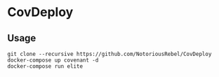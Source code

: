 # CovDeploy
## Usage
    git clone --recursive https://github.com/NotoriousRebel/CovDeploy
    docker-compose up covenant -d
    docker-compose run elite
    
